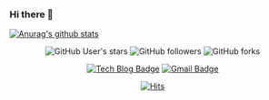 <!--
**youngminss/youngminss** is a ✨ _special_ ✨ repository because its `README.md` (this file) appears on your GitHub profile.

Here are some ideas to get you started:

- 🔭 I’m currently working on ...
- 🌱 I’m currently learning ...
- 👯 I’m looking to collaborate on ...
- 🤔 I’m looking for help with ...
- 💬 Ask me about ...
- 📫 How to reach me: ...
- 😄 Pronouns: ...
- ⚡ Fun fact: ...
-->

### Hi there 👋

[![Anurag's github stats](https://github-readme-stats.vercel.app/api?username=youngminss)](https://github.com/youngminss/github-readme-stats)

<div align=center>

![GitHub User's stars](https://img.shields.io/github/stars/youngminss?style=social)
![GitHub followers](https://img.shields.io/github/followers/youngminss?style=social)
![GitHub forks](https://img.shields.io/github/forks/youngminss/youngminss?style=social)

</div>

<div align=center>

[![Tech Blog Badge](http://img.shields.io/badge/-Tech%20blog-black?style=flat-square&logo=github&link=https://youngminieo1005.tistory.com/notice/56)](https://youngminieo1005.tistory.com/notice/56)
[![Gmail Badge](https://img.shields.io/badge/Gmail-d14836?style=flat-square&logo=Gmail&logoColor=white&link=mailto:snugyun01@gmail.com)](mailto:youngminieo1005@gmail.com)

</div>

<div align=center>
  
[![Hits](https://hits.seeyoufarm.com/api/count/incr/badge.svg?url=https%3A%2F%2Fgithub.com%2Fyoungminss&count_bg=%237A81A8&title_bg=%23555555&icon=&icon_color=%23E7E7E7&title=hits&edge_flat=false)](https://hits.seeyoufarm.com)
  
</div>
